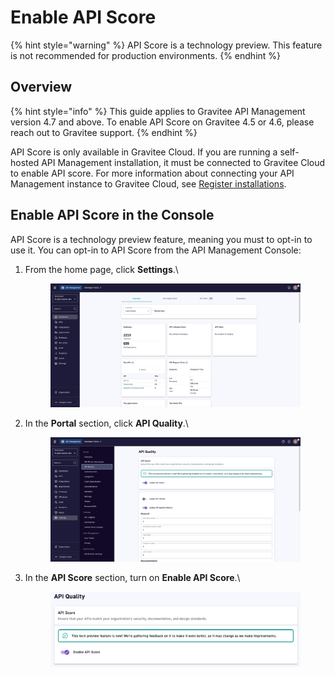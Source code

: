 # Enable API Score

{% hint style="warning" %}
API Score is a technology preview. This feature is not recommended for production environments.
{% endhint %}

## Overview

{% hint style="info" %}
This guide applies to Gravitee API Management version 4.7 and above. To enable API Score on Gravitee 4.5 or 4.6, please reach out to Gravitee support.
{% endhint %}

API Score is only available in Gravitee Cloud. If you are running a self-hosted API Management installation, it must be connected to Gravitee Cloud to enable API score. For more information about connecting your API Management instance to Gravitee Cloud, see [Register installations](https://documentation.gravitee.io/gravitee-cloud/self-hosted/register-installations).

## Enable API Score in the Console

API Score is a technology preview feature, meaning you must to opt-in to use it. You can opt-in to API Score from the API Management Console:

1.  From the home page, click **Settings**.\


    <figure><img src="../../.gitbook/assets/image (239).png" alt=""><figcaption></figcaption></figure>
2.  In the **Portal** section, click **API Quality**.\


    <figure><img src="../../.gitbook/assets/image (240).png" alt=""><figcaption></figcaption></figure>
3.  In the **API Score** section, turn on **Enable API Score**.\


    <figure><img src="../../.gitbook/assets/image (241).png" alt=""><figcaption></figcaption></figure>
